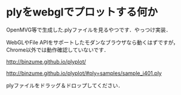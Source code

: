 plyをwebglでプロットする何か
=============================

OpenMVG等で生成した.plyファイルを見るやつです．やっつけ実装．

WebGLやFile APIをサポートしたモダンなブラウザなら動くはずですが，Chrome以外では動作確認していないです．

http://binzume.github.io/plyplot/

http://binzume.github.io/plyplot/#ply=samples/sample_i401.ply

plyファイルをドラッグ＆ドロップしてください．

